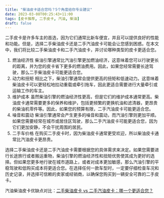 ```yaml
---
title: "柴油皮卡适合您吗？5个角度给你专业建议"
date: 2023-03-08T00:25:43+11:00
tags: [皮卡推荐, 二手皮卡, 汽油, 柴油]
draft: false
---
```



二手皮卡是许多车主的首选，因为它们通常比新车便宜，并且可以提供良好的性能和功能。但是，选择二手柴油皮卡还是二手汽油皮卡可能会让您感到困惑。在本文中，我们将比较二手柴油皮卡和二手汽油皮卡，并讨论哪种类型的皮卡更适合您。

1. 燃油经济性
柴油引擎通常比汽油引擎更加燃油经济，这意味着您可以行驶更长的距离，并为您的皮卡省下更多的燃油费用。因此，如果您经常需要长途驾驶，那么二手柴油皮卡可能更适合您。
2. 动力和扭矩
相比之下，柴油引擎通常会提供更高的扭矩和低速动力。这意味着柴油皮卡可以更轻松地拉动重载或牵引拖车，因此更适合需要进行大量牵引或运输工作的车主。
3. 维护成本
虽然柴油引擎的燃油经济性更高，但是它们的维护成本通常更高。柴油皮卡通常需要更多的保养和维护，包括更频繁的更换机油和滤清器，更昂贵的柴油机零件等。因此，如果您的预算有限，二手汽油皮卡可能更适合您。
4. 噪音和震动
柴油引擎通常会产生更多的噪音和震动，而汽油引擎则更加平顺。如果您需要经常在城市或居住区驾驶，那么二手汽油皮卡可能更适合您，因为它们更加安静，不会干扰周围的居民。
5. 二手车价格
在购买二手皮卡时，因为柴油皮卡通常更受欢迎，所以柴油皮卡通常比汽油皮卡更昂贵。

选择二手柴油皮卡还是二手汽油皮卡需要根据您的具体需求来决定。如果您需要进行长途旅行或者搬运重物，柴油引擎的燃油经济性和扭矩优势使其成为更好的选择。但如果您更多地行驶在城市道路上，或者对成本更加敏感，那么汽油引擎的平稳驾驶和低购买成本将更适合您。在选择任何一款车型时，一定要仔细检查车况和历史记录，并选择可信赖的卖家或经销商，以确保您购买到一辆安全可靠的二手皮卡。

汽油柴油皮卡优缺点对比：[二手柴油皮卡 vs 二手汽油皮卡：哪一个更适合您？](/posts/pika-qiyou-chaiyou/)

